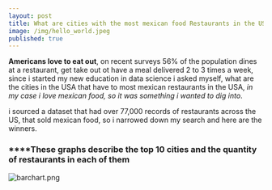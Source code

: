 ```yaml
---
layout: post
title: What are cities with the most mexican food Restaurants in the US?
image: /img/hello_world.jpeg
published: true
---
```


**Americans love to eat out**, on recent surveys 56% of the population dines at a restaurant, get take out ot have a meal
delivered 2 to 3 times a week, since i started my new education in data science i asked myself, what are the cities in the USA that
have to most mexican restaurants in the USA, *in my case i love mexican food, so it was something i wanted to dig into*.

i sourced a dataset that had over 77,000 records of restaurants across the US, that sold mexican food, so i narrowed down my search
and here are the winners.

### ****These graphs describe the top 10 cities and the quantity of restaurants in each of them




![barchart.png]({{site.baseurl}}/img/barchart.png)   






